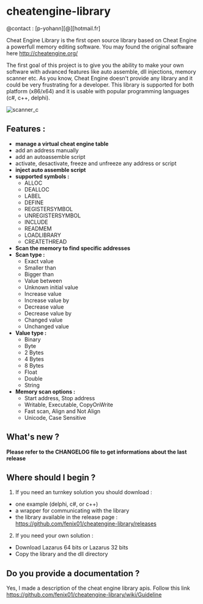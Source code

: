 cheatengine-library
===================
@contact : [p-yohann][@][hotmail.fr]

Cheat Engine Library is the first open source library based on Cheat Engine a powerfull memory editing software. You may found the original software here http://cheatengine.org/

The first goal of this project is to give you the ability to make your own software with advanced features like auto assemble, dll injections, memory scanner etc. As you know, Cheat Engine doesn't provide any library and it could be very frustrating for a developer. This library is supported for both platform (x86/x64) and it is usable with popular programming languages (c#, c++, delphi).

![scanner_c](https://cloud.githubusercontent.com/assets/5822286/3718740/268557f8-163a-11e4-8585-ad3105b28859.png)

## Features :
* **manage a virtual cheat engine table**
 * add an address manually
 * add an autoassemble script
 * activate, desactivate, freeze and unfreeze any address or script
* **inject auto assemble script**
 * **supported symbols :**
    * ALLOC
    * DEALLOC
    * LABEL
    * DEFINE
    * REGISTERSYMBOL
    * UNREGISTERSYMBOL
    * INCLUDE
    * READMEM
    * LOADLIBRARY
    * CREATETHREAD
* **Scan the memory to find specific addresses**
 * **Scan type :**
    * Exact value
    * Smaller than
    * Bigger than
    * Value between
    * Unknown initial value
    * Increase value
    * Increase value by
    * Decrease value
    * Decrease value by
    * Changed value
    * Unchanged value
 * **Value type :**
    * Binary
    * Byte
    * 2 Bytes
    * 4 Bytes
    * 8 Bytes
    * Float
    * Double
    * String
  * **Memory scan options :**
    * Start address, Stop address
    * Writable, Executable, CopyOnWrite
    * Fast scan, Align and Not Align
    * Unicode, Case Sensitive

## What's new ?
**Please refer to the CHANGELOG file to get informations about the last release**

## Where should I begin ?

1. If you need an turnkey solution you should download :
 * one example (delphi, c#, or c++)
 * a wrapper for communicating with the library
 * the library available in the release page : https://github.com/fenix01/cheatengine-library/releases

2. If you need your own solution :
 * Download Lazarus 64 bits or Lazarus 32 bits
 * Copy the library and the dll directory

## Do you provide a documentation ?

Yes, I made a description of the cheat engine library apis. Follow this link https://github.com/fenix01/cheatengine-library/wiki/Guideline
